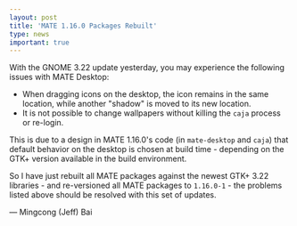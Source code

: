 ```yaml
---
layout: post
title: 'MATE 1.16.0 Packages Rebuilt'
type: news
important: true
---
```


With the GNOME 3.22 update yesterday, you may experience the following issues with MATE Desktop:

- When dragging icons on the desktop, the icon remains in the same location, while another "shadow" is moved to its new location.
- It is not possible to change wallpapers without killing the `caja` process or re-login.

This is due to a design in MATE 1.16.0's code (in `mate-desktop` and `caja`) that default behavior on the desktop is chosen at build time - depending on the GTK+ version available in the build environment.

So I have just rebuilt all MATE packages against the newest GTK+ 3.22 libraries - and re-versioned all MATE packages to `1.16.0-1` - the problems listed above should be resolved with this set of updates.

— Mingcong (Jeff) Bai
